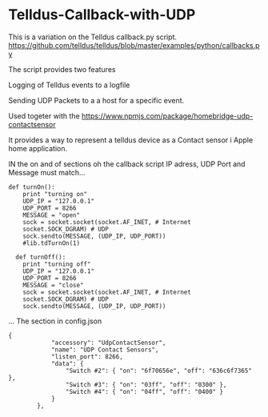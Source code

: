 # Telldus-Callback-with-UDP
This is a variation on the Telldus callback.py script. 
https://github.com/telldus/telldus/blob/master/examples/python/callbacks.py

The script provides two features

Logging of Telldus events to a logfile

Sending UDP Packets to a a host for a specific event.

Used togeter with the 
https://www.npmjs.com/package/homebridge-udp-contactsensor

It provides a way to represent a telldus device as a Contact sensor i Apple home application. 


IN the on and of sections oh the callback script IP adress, UDP Port and Message must match...
```
def turnOn():
	print "turning on"
	UDP_IP = "127.0.0.1"
	UDP_PORT = 8266
	MESSAGE = "open"	
	sock = socket.socket(socket.AF_INET, # Internet
    socket.SOCK_DGRAM) # UDP
	sock.sendto(MESSAGE, (UDP_IP, UDP_PORT))
	#lib.tdTurnOn(1)
  
  def turnOff():
	print "turning off"
	UDP_IP = "127.0.0.1"
	UDP_PORT = 8266
	MESSAGE = "close"	
	sock = socket.socket(socket.AF_INET, # Internet
    socket.SOCK_DGRAM) # UDP
	sock.sendto(MESSAGE, (UDP_IP, UDP_PORT))
```
  ... The section in config.json 
```
{
            "accessory": "UdpContactSensor",
            "name": "UDP Contact Sensors",
            "listen_port": 8266,
            "data": {
                "Switch #2": { "on": "6f70656e", "off": "636c6f7365" },
                "Switch #3": { "on": "03ff", "off": "0300" },
                "Switch #4": { "on": "04ff", "off": "0400" }
            }
        },
```
  
  
  
  




